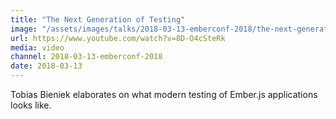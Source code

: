 ```yaml
---
title: "The Next Generation of Testing"
image: "/assets/images/talks/2018-03-13-emberconf-2018/the-next-generation-of-testing.png"
url: https://www.youtube.com/watch?v=8D-O4cSteRk
media: video
channel: 2018-03-13-emberconf-2018
date: 2018-03-13
---
```


Tobias Bieniek elaborates on what modern testing of Ember.js applications looks
like.
